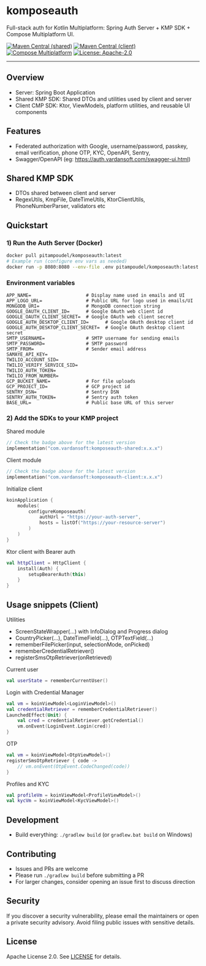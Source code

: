 # komposeauth

Full-stack auth for Kotlin Multiplatform: Spring Auth Server + KMP SDK + Compose Multiplatform UI.

[![Maven Central (shared)](https://img.shields.io/maven-central/v/com.vardansoft/komposeauth-shared.svg)](https://central.sonatype.com/artifact/com.vardansoft/komposeauth-shared)
[![Maven Central (client)](https://img.shields.io/maven-central/v/com.vardansoft/komposeauth-client.svg)](https://central.sonatype.com/artifact/com.vardansoft/komposeauth-client)
[![Compose Multiplatform](https://img.shields.io/badge/Compose-Multiplatform-42a5f5)](https://www.jetbrains.com/lp/compose-multiplatform/)
[![License: Apache-2.0](https://img.shields.io/badge/License-Apache_2.0-green.svg)](LICENSE)

---

## Overview

- Server: Spring Boot Application
- Shared KMP SDK: Shared DTOs and utilities used by client and server
- Client CMP SDK: Ktor, ViewModels, platform utilities, and reusable UI components

## Features

- Federated authorization with Google, username/password, passkey, email verification, phone OTP,
  KYC,
  OpenAPI, Sentry,
- Swagger/OpenAPI (eg: https://auth.vardansoft.com/swagger-ui.html)

## Shared KMP SDK

- DTOs shared between client and server
- RegexUtils, KmpFile, DateTimeUtils, KtorClientUtils, PhoneNumberParser, validators etc

## Quickstart

### 1) Run the Auth Server (Docker)

```bash
docker pull pitampoudel/komposeauth:latest
# Example run (configure env vars as needed)
docker run -p 8080:8080 --env-file .env pitampoudel/komposeauth:latest
```

### Environment variables

```
APP_NAME=                    # Display name used in emails and UI
APP_LOGO_URL=                # Public URL for logo used in emails/UI
MONGODB_URI=                 # MongoDB connection string
GOOGLE_OAUTH_CLIENT_ID=      # Google OAuth web client id
GOOGLE_OAUTH_CLIENT_SECRET=  # Google OAuth web client secret
GOOGLE_AUTH_DESKTOP_CLIENT_ID=      # Google OAuth desktop client id
GOOGLE_AUTH_DESKTOP_CLIENT_SECRET=  # Google OAuth desktop client secret
SMTP_USERNAME=               # SMTP username for sending emails
SMTP_PASSWORD=               # SMTP password
SMTP_FROM=                   # Sender email address
SAMAYE_API_KEY=              
TWILIO_ACCOUNT_SID=         
TWILIO_VERIFY_SERVICE_SID=  
TWILIO_AUTH_TOKEN=          
TWILIO_FROM_NUMBER=         
GCP_BUCKET_NAME=             # For file uploads
GCP_PROJECT_ID=              # GCP project id
SENTRY_DSN=                  # Sentry DSN
SENTRY_AUTH_TOKEN=           # Sentry auth token
BASE_URL=                    # Public base URL of this server
```

### 2) Add the SDKs to your KMP project

Shared module

```kotlin
// Check the badge above for the latest version
implementation("com.vardansoft:komposeauth-shared:x.x.x")
```

Client module

```kotlin
// Check the badge above for the latest version
implementation("com.vardansoft:komposeauth-client:x.x.x")
```

Initialize client

```kotlin
koinApplication {
    modules(
        configureKomposeauth(
            authUrl = "https://your-auth-server",
            hosts = listOf("https://your-resource-server")
        )
    )
}
```

Ktor client with Bearer auth

```kotlin
val httpClient = HttpClient {
    install(Auth) {
        setupBearerAuth(this)
    }
}
```

## Usage snippets (Client)

Utilities

- ScreenStateWrapper(...) with InfoDialog and Progress dialog
- CountryPicker(...), DateTimeField(...), OTPTextField(...)
- rememberFilePicker(input, selectionMode, onPicked)
- rememberCredentialRetriever()
- registerSmsOtpRetriever(onRetrieved)

Current user

```kotlin
val userState = rememberCurrentUser()
```

Login with Credential Manager

```kotlin
val vm = koinViewModel<LoginViewModel>()
val credentialRetriever = rememberCredentialRetriever()
LaunchedEffect(Unit) {
    val cred = credentialRetriever.getCredential()
    vm.onEvent(LoginEvent.Login(cred))
}
```

OTP

```kotlin
val vm = koinViewModel<OtpViewModel>()
registerSmsOtpRetriever { code ->
    // vm.onEvent(OtpEvent.CodeChanged(code))
}
```

Profiles and KYC

```kotlin
val profileVm = koinViewModel<ProfileViewModel>()
val kycVm = koinViewModel<KycViewModel>()
```

## Development

- Build everything: `./gradlew build` (or `gradlew.bat build` on Windows)

## Contributing

- Issues and PRs are welcome
- Please run `./gradlew build` before submitting a PR
- For larger changes, consider opening an issue first to discuss direction

## Security

If you discover a security vulnerability, please email the maintainers or open a private security
advisory. Avoid filing public issues with sensitive details.

## License

Apache License 2.0. See [LICENSE](LICENSE) for details.
